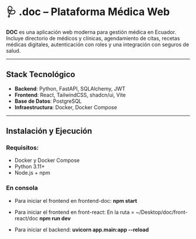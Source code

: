 # 🩺 .doc – Plataforma Médica Web

**DOC** es una aplicación web moderna para gestión médica en Ecuador. Incluye directorio de médicos y clínicas, agendamiento de citas, recetas médicas digitales, autenticación con roles y una integración con seguros de salud.

---


## Stack Tecnológico

- **Backend**: Python, FastAPI, SQLAlchemy, JWT
- **Frontend**: React, TailwindCSS, shadcn/ui, Vite
- **Base de Datos**: PostgreSQL
- **Infraestructura**: Docker, Docker Compose

---

## Instalación y Ejecución

### Requisitos:
- Docker y Docker Compose
- Python 3.11+
- Node.js + npm

### En consola
-  Para iniciar el frontend en frontend-doc:
   **npm start**
- Para iniciar el frontend en front-react:
En la ruta = ~/Desktop/doc/front-react/doc 
   **npm run dev**

- Para iniciar el backend:
**uvicorn app.main:app --reload**

